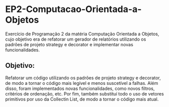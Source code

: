 # EP2-Computacao-Orientada-a-Objetos
Exercício de Programação 2 da matéria Computação Orientada a Objetos, cujo objetivo era de refatorar um gerador de relatórios utilizando os padrões de projeto strategy e decorator e implementar novas funcionalidades.

## Objetivo:
Refatorar um código utilizando os padrões de projeto strategy e decorator, de modo a tornar o código mais legível e menos suscetível a falhas. Além disso, foram implementados novas funcionalidades, como novos filtros, critérios de ordenação, etc. Por fim, também substituí todo o uso de vetores primitivos por uso da Collectin List, de modo a tornar o código mais atual.
